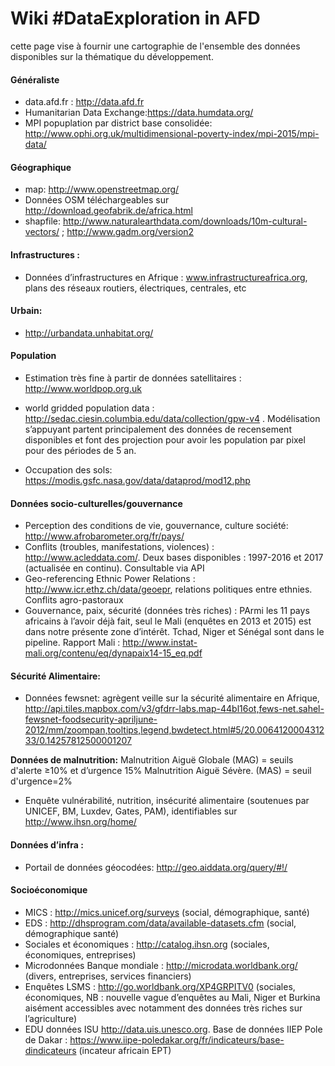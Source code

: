 # Wiki #DataExploration in AFD

cette page vise à fournir une cartographie de l'ensemble des données disponibles sur la thématique du développement.

#### Généraliste
- data.afd.fr : http://data.afd.fr
- Humanitarian Data Exchange:https://data.humdata.org/ 
- MPI popuplation par district base consolidée: http://www.ophi.org.uk/multidimensional-poverty-index/mpi-2015/mpi-data/

#### Géographique
- map: http://www.openstreetmap.org/
- Données OSM téléchargeables sur http://download.geofabrik.de/africa.html 
- shapfile: http://www.naturalearthdata.com/downloads/10m-cultural-vectors/ ;  http://www.gadm.org/version2 

#### Infrastructures : 
- Données d’infrastructures en Afrique : www.infrastructureafrica.org, plans des réseaux routiers, électriques, centrales, etc

#### Urbain:
- http://urbandata.unhabitat.org/

#### Population
- Estimation très fine à partir de données satellitaires : http://www.worldpop.org.uk
- world gridded population data : http://sedac.ciesin.columbia.edu/data/collection/gpw-v4 . Modélisation s’appuyant partent principalement des données de recensement disponibles et font des projection pour avoir les population par pixel pour des périodes de 5 an.

- Occupation des sols: https://modis.gsfc.nasa.gov/data/dataprod/mod12.php

#### Données socio-culturelles/gouvernance
- Perception des conditions de vie, gouvernance, culture société: http://www.afrobarometer.org/fr/pays/
- Conflits (troubles, manifestations, violences) : http://www.acleddata.com/. Deux bases disponibles : 1997-2016 et 2017 (actualisée en continu). Consultable via API
- Geo-referencing Ethnic Power Relations : http://www.icr.ethz.ch/data/geoepr, relations politiques entre ethnies.
  Conflits agro-pastoraux
- Gouvernance, paix, sécurité (données très riches) : PArmi les 11 pays africains à l’avoir déjà fait, seul le Mali (enquêtes en 2013 et 2015) est dans notre présente zone d’intérêt. Tchad, Niger et Sénégal sont dans le pipeline. Rapport Mali : http://www.instat-mali.org/contenu/eq/dynapaix14-15_eq.pdf 


#### Sécurité Alimentaire:
- Données fewsnet: agrègent veille sur la sécurité alimentaire en Afrique, http://api.tiles.mapbox.com/v3/gfdrr-labs.map-44bl16ot,fews-net.sahel-fewsnet-foodsecurity-apriljune-2012/mm/zoompan,tooltips,legend,bwdetect.html#5/20.006412000431233/0.14257812500001207

**Données de malnutrition:** 
Malnutrition Aiguë Globale (MAG) = seuils d'alerte ≥10% et d’urgence 15%
Malnutrition Aiguë Sévère. (MAS) = seuil d'urgence=2%

- Enquête vulnérabilité, nutrition, insécurité alimentaire (soutenues par UNICEF, BM, Luxdev, Gates, PAM), identifiables sur http://www.ihsn.org/home/

#### Données d’infra : 
- Portail de données géocodées: http://geo.aiddata.org/query/#!/
 
#### Socioéconomique
- MICS : http://mics.unicef.org/surveys (social, démographique, santé)
- EDS : http://dhsprogram.com/data/available-datasets.cfm (social, démographique santé)
- Sociales et économiques : http://catalog.ihsn.org (sociales, économiques, entreprises)
- Microdonnées Banque mondiale : http://microdata.worldbank.org/ (divers, entreprises, services financiers)
- Enquêtes LSMS : http://go.worldbank.org/XP4GRPITV0 (sociales, économiques, NB : nouvelle vague d’enquêtes au Mali, Niger et Burkina aisément accessibles avec notamment des données très riches sur l’agriculture)
- EDU  données ISU http://data.uis.unesco.org. Base de données IIEP Pole de Dakar : https://www.iipe-poledakar.org/fr/indicateurs/base-dindicateurs (incateur africain EPT)


